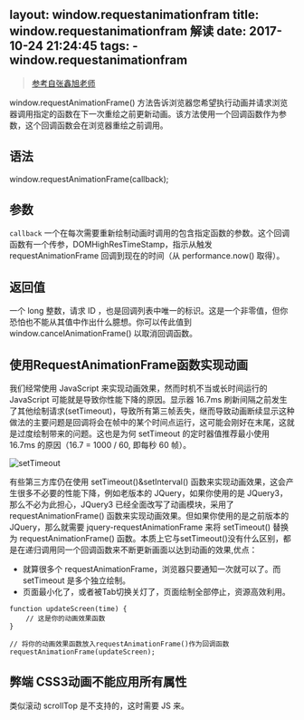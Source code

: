 layout: window.requestanimationfram
title: window.requestanimationfram 解读
date: 2017-10-24 21:24:45
tags:
    - window.requestanimationfram
---

> [参考自张鑫旭老师](http://www.zhangxinxu.com/wordpress/2013/09/css3-animation-requestanimationframe-tween-%E5%8A%A8%E7%94%BB%E7%AE%97%E6%B3%95/)

window.requestAnimationFrame() 方法告诉浏览器您希望执行动画并请求浏览器调用指定的函数在下一次重绘之前更新动画。该方法使用一个回调函数作为参数，这个回调函数会在浏览器重绘之前调用。

## 语法

window.requestAnimationFrame(callback);

## 参数

`callback` 一个在每次需要重新绘制动画时调用的包含指定函数的参数。这个回调函数有一个传参，DOMHighResTimeStamp，指示从触发 requestAnimationFrame 回调到现在的时间（从 performance.now() 取得）。

## 返回值

一个 long 整数，请求 ID ，也是回调列表中唯一的标识。这是一个非零值，但你恐怕也不能从其值中作出什么臆想。你可以传此值到 window.cancelAnimationFrame() 以取消回调函数。

## 使用RequestAnimationFrame函数实现动画

我们经常使用 JavaScript 来实现动画效果，然而时机不当或长时间运行的 JavaScript 可能就是导致你性能下降的原因。显示器 16.7ms 刷新间隔之前发生了其他绘制请求(setTimeout)，导致所有第三帧丢失，继而导致动画断续显示这种做法的主要问题是回调将会在帧中的某个时间点运行，这可能会刚好在末尾，这就是过度绘制带来的问题。这也是为何 setTimeout 的定时器值推荐最小使用 16.7ms 的原因（16.7 = 1000 / 60, 即每秒 60 帧）。

![setTimeout](http://ob6nlbpso.bkt.clouddn.com/sp171024_220945.png)

有些第三方库仍在使用 setTimeout()&setInterval() 函数来实现动画效果，这会产生很多不必要的性能下降，例如老版本的 JQuery，如果你使用的是 JQuery3，那么不必为此担心，JQuery3 已经全面改写了动画模块，采用了requestAnimationFrame() 函数来实现动画效果。但如果你使用的是之前版本的 JQuery，那么就需要 jquery-requestAnimationFrame 来将 setTimeout() 替换为 requestAnimationFrame() 函数。本质上它与setTimeout()没有什么区别，都是在递归调用同一个回调函数来不断更新画面以达到动画的效果,优点：

- 就算很多个 requestAnimationFrame，浏览器只要通知一次就可以了。而 setTimeout 是多个独立绘制。
- 页面最小化了，或者被Tab切换关灯了，页面绘制全部停止，资源高效利用。

```
function updateScreen(time) {
    // 这是你的动画效果函数
}

// 将你的动画效果函数放入requestAnimationFrame()作为回调函数
requestAnimationFrame(updateScreen);
```

## 弊端 CSS3动画不能应用所有属性

类似滚动 scrollTop 是不支持的，这时需要 JS 来。